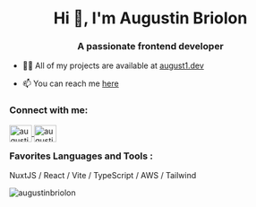 <h1 align="center">Hi 👋, I'm Augustin Briolon</h1>
<h3 align="center">A passionate frontend developer</h3>

- 👨‍💻 All of my projects are available at [august1.dev](august1.dev)

- 📫 You can reach me <a href="mailto:briolon@august1.dev">here</a>

<h3 align="left">Connect with me:</h3>
<p align="left">
<a href="https://twitter.com/augustinbriolon" target="blank">
  <img align="center" src="https://raw.githubusercontent.com/rahuldkjain/github-profile-readme-generator/master/src/images/icons/Social/twitter.svg" alt="augustinbriolon" height="30" width="40" />
</a>
<a href="https://linkedin.com/in/augustinbriolon" target="blank">
  <img align="center" src="https://raw.githubusercontent.com/rahuldkjain/github-profile-readme-generator/master/src/images/icons/Social/linked-in-alt.svg" alt="augustinbriolon" height="30" width="40" />
</a>
</p>

<h3 align="left" style="margin-top: 15px;">Favorites Languages and Tools :</h3>
<p align="left">
  NuxtJS / React / Vite / TypeScript / AWS / Tailwind 
</p>

  <p style="width: 100%">
    <img align="center" src="https://github-readme-stats.vercel.app/api/top-langs?username=augustinbriolon&show_icons=true&locale=en&layout=compact" alt="augustinbriolon" />
  </p>

